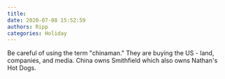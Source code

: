 ```yaml
---
title: 
date: 2020-07-08 15:52:59
authors: Ripp
categories: Holiday
---
```


 Be careful of using the term "chinaman."  They are buying the US - land, companies, and media.  China owns Smithfield which also owns Nathan's Hot Dogs.